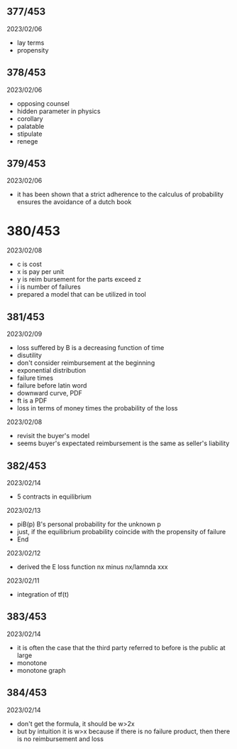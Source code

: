 ## 377/453

2023/02/06

- lay terms
- propensity

## 378/453

2023/02/06

- opposing counsel
- hidden parameter in physics
- corollary
- palatable
- stipulate
- renege

## 379/453

2023/02/06

- it has been shown that a strict adherence to the calculus of probability ensures the avoidance of a dutch book

# 380/453

2023/02/08

- c is cost
- x is pay per unit
- y is reim bursement for the parts exceed z
- i is number of failures
- prepared a model that can be utilized in tool

## 381/453

2023/02/09

- loss suffered by B is a decreasing function of time
- disutility
- don't consider reimbursement at the beginning
- exponential distribution
- failure times
- failure before latin word
- downward curve, PDF
- ft is a PDF
- loss in terms of money times the probability of the loss

2023/02/08

- revisit the buyer's model
- seems buyer's expectated reimbursement is the same as seller's liability


## 382/453

2023/02/14

- 5 contracts in equilibrium

2023/02/13

- piB(p) B's personal probability for the unknown p
- just, if the equilibrium probability coincide with the propensity of failure
- End

2023/02/12

- derived the E loss function nx minus nx/lamnda xxx

2023/02/11

- integration of tf(t)

## 383/453

2023/02/14

- it is often the case that the third party referred
to before is the public at large
- monotone
- monotone graph

## 384/453

2023/02/14

- don't get the formula, it should be w>2x
- but by intuition it is w>x because if there is no failure product, then there is no reimbursement and loss
